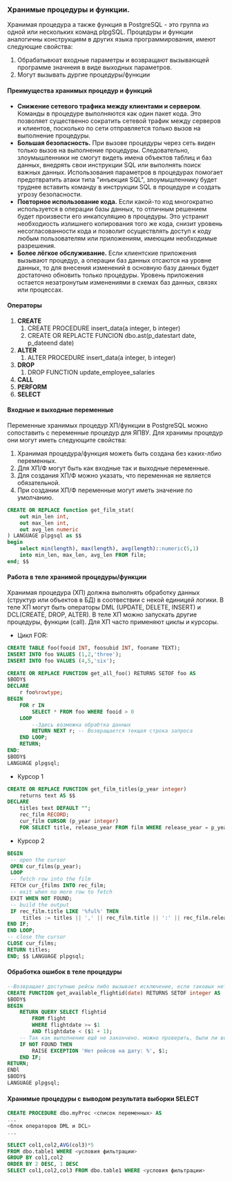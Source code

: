 ### Хранимые процедуры и функции.
Хранимая процедура а также функция в PostgreSQL - это группа из одной или нескольких команд plpgSQL. Процедуры и функции аналогичны конструкциям в других языка программирования, имеют следующие свойства:
1. Обрабатывюат входные параметры и возвращают вызывающей программе значнеия в виде выходных параметров.
2. Могут вызывать дургие процедуры/функции

#### Преимущества хранимых процедур и функций 
- **Снижение сетевого трафика между клиентами и сервером**. Команды в процедуре выполняются как один пакет кода. Это позволяет существенно сократить сетевой трафик между серверов и клиентов, посколько по сети отправляется только вызов на выполнение процедуры.
- **Большая безопасность.** При вызове процедуры через сеть виден только вызов на выполнение процедуры. Следовательно, злоумышленники не смогут видеть имена объектов таблиц и баз данных, внедрять свои инструкции SQL или выполнять поиск важных данных. Использования параметров в процедурах помогает предотвратить атаки типа "инъекция SQL", злоумышленнику будет  труднее вставить команду в инструкции SQL в процедуре и создать угрозу безопасности. 
- **Повторное использование кода.** Если какой-то код многократно используется в операции базы данных, то отличным решением будет произвести его инкапсуляцию в процедуры. Это устранит необходиость излишнего копирования того же кода, снизит уровень несогласованности кода и позволит осуществлять доступ к коду любым пользователям или приложениям, имеющим необходимые разрешения.
- **Более лёгкое обслуживание.** Если клиентские приложения вызывают процедур, а операции баз данных отсаются на уровне данных, то для внесения изменений в основную базу данных будет достаточно обновить только процедуры. Уровень приложения остается незатронутым изменениями в схемах баз данных, связях или процессах.

#### Операторы
1. **CREATE**
	1. CREATE PROCEDURE insert_data(a integer, b integer)
	2. CREATE OR REPLACTE FUNCION dbo.ast(p_datestart date, p_dateend date)
2. **ALTER**
	1. ALTER PROCEDURE insert_data(a integer, b integer)
3. **DROP**
	1. DROP FUNCTION update_employee_salaries
4. **CALL**
5. **PERFORM**
6. **SELECT**

#### Входные и выходные переменные
Переменные хранимых процедур ХП/функции в PostgreSQL можно сопоставить с переменные процедур для ЯПВУ. Для хранимы процедур они могут иметь следующите свойства:
1. Хранимая процедура/функция можеть быть создана без каких-лбио переменных.
2. Для ХП/Ф могут быть как входные так и выходные переменные.
3. Для создания ХП/Ф можно указать, что переменная не является обязательной.
4. При создании ХП/Ф переменные могут иметь значение по умолчанию.

``` SQL
CREATE OR REPLACE function get_film_stat(
	out min_len int,
	out max_len int,
	out avg_len numeric
) LANGUAGE plpgsql as $$
begin
	select min(length), max(length), avg(length)::numeric(5,1)
	into min_len, max_len, avg_len FROM film;
end; $$
```

#### Работа в теле хранимой процедуры/функции
Хранимая процедура (ХП) должна выполнять обработку данных (структур или объектов в БД) в соотвествии с некой единицей логики.
В теле ХП могут быть операторы DML (UPDATE, DELETE, INSERT) и DCL(CREATE, DROP, ALTER). В теле ХП можно запускать другие процедуры, функции (call). Для ХП часто применяют циклы и курсоры.

- Цикл FOR:
``` SQL
CREATE TABLE foo(fooid INT, foosubid INT, fooname TEXT);
INSERT INTO foo VALUES (1,2,'three');
INSERT INTO foo VALUES (4,5,'six');

CREATE OR REPLACE FUNCTION get_all_foo() RETURNS SETOF foo AS 
$BODY$
DECLARE
	r foo%rowtype;
BEGIN
	FOR r IN
		SELECT * FROM foo WHERE fooid > 0
	LOOP
		--Здесь возможна обрабтка данных
		RETURN NEXT r; -- Возвращается текщая строка запроса
	END LOOP;
	RETURN;
END:
$BODY$
LANGUAGE plpgsql;
```
- Курсор 1
``` SQL
CREATE OR REPLACE FUNCTION get_film_titles(p_year integer)
	returns text AS $$
DECLARE
	titles text DEFAULT "";
	rec_film RECORD;
	cur_film CURSOR (p_year integer)
	FOR SELECT title, release_year FROM film WHERE release_year = p_year; 
```
- Курсор 2
``` SQL
BEGIN 
 -- open the cursor
 OPEN cur_films(p_year);
 LOOP
 -- fetch row into the film
 FETCH cur_{films INTO rec_film;
 -- exit when no more row to fetch
 EXIT WHEN NOT FOUND;
 -- build the output
 IF rec_film.title LIKE '%ful%' THEN
	 titles := titles || ',' || rec_film.title || ':' || rec_film.release_year;
END IF;
END LOOP;
-- close the cursor
CLOSE cur_films;
RETURN titles;
END; $$ LANGUAGE plpgsql; 
```

#### Обработка ошибок в теле процедуры
``` SQL
--Возвращает доступные рейсы либо вызывает исключение, если таковых нет
CREATE FUNCTION get_available_flightid(date) RETURNS SETOF integer AS
$BODY$
BEGIN
	RETURN QUERY SELECT flightid
		FROM flight
		WHERE flightdate >= $1
		AND flightdate < ($1 + 1);
	-- Так как выполнение ещё не закончено. можно проверить, были ли возвращены строки и выдать исключение если нет
	IF NOT FOUND THEN
		RAISE EXCEPTION 'Нет рейсов на дату: %', $1;
	END IF;
RETURN;
ENDl
$BODY$
LANGUAGE plpgsql;
```

#### Хранимые процедуры с выводом результата выборки SELECT 
``` SQL
CREATE PROCEDURE dbo.myProc <список переменных> AS
...
<блок операторов DML и DCL>
...

SELECT col1,col2,AVG(col3)*5
FROM dbo.table1 WHERE <условия фильтрации>
GROUP BY col1,col2
ORDER BY 2 DESC, 1 DESC
SELECT col1,col2,col3 FROM dbo.table1 WHERE <условия фильтрации>
```

